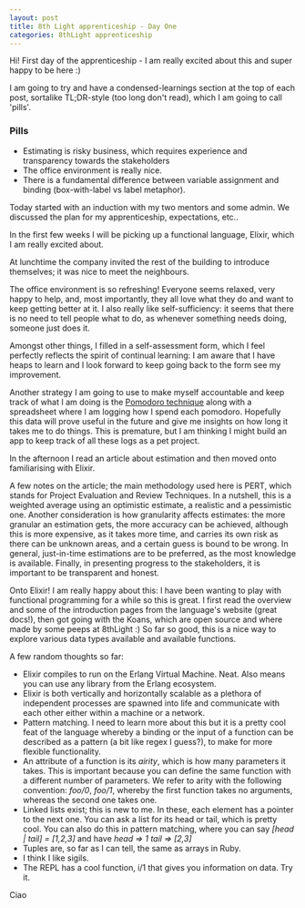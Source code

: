 ```yaml
---
layout: post
title: 8th Light apprenticeship - Day One
categories: 8thLight apprenticeship
---
```


Hi! First day of the apprenticeship - I am really excited about this and super 
happy to be here :)

I am going to try and have a condensed-learnings section at the top of each post,
sortalike TL;DR-style (too long don't read), which I am going to call 'pills'.

### Pills
  - Estimating is risky business, which requires experience and transparency 
towards the stakeholders
  - The office environment is really nice.
  - There is a fundamental difference between variable assignment and binding 
(box-with-label vs label metaphor). 

Today started with an induction with my two mentors and some admin. We discussed
the plan for my apprenticeship, expectations, etc..

In the first few weeks I will be picking up a functional language, Elixir, which
I am really excited about.

At lunchtime the company invited the rest of the building to introduce themselves;
it was nice to meet the neighbours.

The office environment is so refreshing! Everyone seems relaxed, very happy to 
help, and, most importantly, they all love what they do and want to keep getting 
better at it. I also really like self-sufficiency: it seems that there is no need
to tell people what to do, as whenever something needs doing, someone just does it.

Amongst other things, I filled in a self-assessment form, which I feel perfectly 
reflects the spirit of continual learning: I am aware that I have heaps to learn
and I look forward to keep going back to the form see my improvement.

Another strategy I am going to use to make myself accountable and keep track of 
what I am doing is the [Pomodoro technique](http://cirillocompany.de/pages/pomodoro-technique)
along with a spreadsheet where I am logging how I spend each pomodoro. Hopefully
this data will prove useful in the future and give me insights on how long it 
takes me to do things. This is premature, but I am thinking I might build an app 
to keep track of all these logs as a pet project.

In the afternoon I read an article about estimation and then moved onto 
familiarising with Elixir.

A few notes on the article; the main methodology used here is PERT, which stands
for Project Evaluation and Review Techniques. In a nutshell, this is a weighted 
average using an optimistic estimate, a realistic and a pessimistic one. Another
consideration is how granularity affects estimates: the more granular an estimation
gets, the more accuracy can be achieved, although this is more expensive, as it 
takes more time, and carries its own risk as there can be unknown areas, and a 
certain guess is bound to be wrong. In general, just-in-time estimations are to 
be preferred, as the most knowledge is available. Finally, in presenting progress
to the stakeholders, it is important to be transparent and honest. 

Onto Elixir!
I am really happy about this: I have been wanting to play with functional 
programming for a while so this is great.
I first read the overview and some of the introduction pages from the language's 
website (great docs!), then got going with the Koans, which are open source and 
where made by some peeps at 8thLight :)
So far so good, this is a nice way to explore various data types available and 
available functions.

A few random thoughts so far:

- Elixir compiles to run on the Erlang Virtual Machine. Neat. Also means you can
use any library from the Erlang ecosystem.
- Elixir is both vertically and horizontally scalable as a plethora of independent
processes are spawned into life and communicate with each other either within a
machine or a network.
- Pattern matching. I need to learn more about this but it is a pretty cool feat
of the language whereby a binding or the input of a function can be described as 
a pattern (a bit like regex I guess?), to make for more flexible functionality. 
- An attribute of a function is its *airity*, which is how many parameters it 
takes. This is important because you can define the same function with a different
number of parameters. We refer to arity with the following convention: *foo/0*, 
*foo/1*, whereby the first function takes no arguments, whereas the second one 
takes one.
- Linked lists exist; this is new to me. In these, each element has a pointer to 
the next one. You can ask a list for its head or tail, which is pretty cool. You
can also do this in pattern matching, where you can say *[head | tail] = [1,2,3]*
and have *head => 1* *tail => [2,3]*
- Tuples are, so far as I can tell, the same as arrays in Ruby.
- I think I like sigils.
- The REPL has a cool function, i/1 that gives you information on data. Try it.

Ciao
